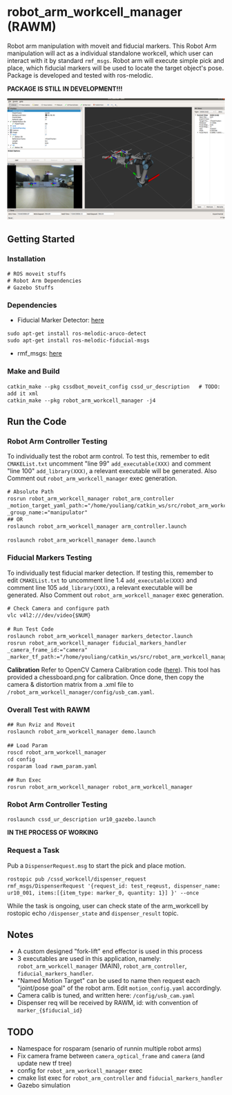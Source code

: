 # robot_arm_workcell_manager (RAWM)
Robot arm manipulation with moveit and fiducial markers. This Robot Arm manipulation will act as a individual standalone workcell, which user can interact with it by standard `rmf_msgs`. Robot arm will execute simple pick and place, which fiducial markers will be used to locate the target object's pose. Package is developed and tested with ros-melodic. 

**PACKAGE IS STILL IN DEVELOPMENT!!!**

![alt text](/documentations/rviz_bot.png?)


## Getting Started

### Installation
```
# ROS moveit stuffs
# Robot Arm Dependencies
# Gazebo Stuffs
```

### Dependencies
- Fiducial Marker Detector: [here](https://github.com/UbiquityRobotics/fiducials)
```
sudo apt-get install ros-melodic-aruco-detect
sudo apt-get install ros-melodic-fiducial-msgs
```
- rmf_msgs: [here](null)


### Make and Build
```
catkin_make --pkg cssdbot_moveit_config cssd_ur_description   # TODO: add it xml
catkin_make --pkg robot_arm_workcell_manager -j4
```

## Run the Code

### Robot Arm Controller Testing

To individually test the robot arm control. To test this, remember to edit `CMAKEList.txt` uncomment "line 99" `add_executable(XXX)` and comment "line 100" `add_library(XXX)`, a relevant executable will be generated. Also Comment out 
`robot_arm_workcell_manager` exec generation.

```
# Absolute Path
rosrun robot_arm_workcell_manager robot_arm_controller _motion_target_yaml_path:="/home/youliang/catkin_ws/src/robot_arm_workcell_manager/config/motion_target.yaml" _group_name:="manipulator"
## OR
roslaunch robot_arm_workcell_manager arm_controller.launch

roslaunch robot_arm_workcell_manager demo.launch
```

### Fiducial Markers Testing

To individually test fiducial marker detection. If testing this, remember to edit `CMAKEList.txt` to uncomment line 1.4 `add_executable(XXX)` and comment line 105 `add_library(XXX)`, a relevant executable will be generated. Also Comment out 
`robot_arm_workcell_manager` exec generation.

```
# Check Camera and configure path
vlc v4l2:///dev/video{$NUM}

# Run Test Code
roslaunch robot_arm_workcell_manager markers_detector.launch
rosrun robot_arm_workcell_manager fiducial_markers_handler _camera_frame_id:="camera" _marker_tf_path:="/home/youliang/catkin_ws/src/robot_arm_workcell_manager/config/markers_tf.yaml"
```

**Calibration**
Refer to OpenCV Camera Calibration code ([here](https://docs.opencv.org/2.4/doc/tutorials/calib3d/camera_calibration/camera_calibration.html#results)). This tool has provided a chessboard.png for calibration. Once done, then copy the camera & distortion matrix from a .xml file to `/robot_arm_workcell_manager/config/usb_cam.yaml`.


### Overall Test with RAWM
```
## Run Rviz and Moveit
roslaunch robot_arm_workcell_manager demo.launch

## Load Param
roscd robot_arm_workcell_manager
cd config
rosparam load rawm_param.yaml

## Run Exec
rosrun robot_arm_workcell_manager robot_arm_workcell_manager
```

### Robot Arm Controller Testing
```
roslaunch cssd_ur_description ur10_gazebo.launch
```
**IN THE PROCESS OF WORKING**


### Request a Task 

Pub a `DispenserRequest.msg` to start the pick and place motion.
```
rostopic pub /cssd_workcell/dispenser_request rmf_msgs/DispenserRequest '{request_id: test_reqeust, dispenser_name: ur10_001, items:[{item_type: marker_0, quantity: 1}] }' --once
```

While the task is ongoing, user can check state of the arm_workcell by rostopic echo `/dispenser_state` and `dispenser_result` topic. 


## Notes
- A custom designed "fork-lift" end effector is used in this process
- 3 executables are used in this application, namely: `robot_arm_workcell_manager` (MAIN), `robot_arm_controller`, `fiducial_markers_handler`.
- "Named Motion Target" can be used to name then request each "joint/pose goal" of the robot arm. Edit `motion_config.yaml` accordingly.
- Camera calib is tuned, and written here: `/config/usb_cam.yaml`
- Dispenser req will be received by RAWM, id: with convention of `marker_{$fiducial_id}`

## TODO
- Namespace for rosparam (senario of runnin multiple robot arms)
- Fix camera frame between `camera_optical_frame` and `camera`  (and update new tf tree)
- config for `robot_arm_workcell_manager` exec
- cmake list exec for `robot_arm_controller` and `fiducial_markers_handler`
- Gazebo simulation